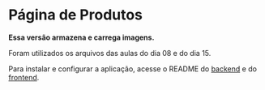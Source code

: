 # Página de Produtos

**Essa versão armazena e carrega imagens.**

Foram utilizados os arquivos das aulas do dia 08 e do dia 15.

Para instalar e configurar a aplicação, acesse o README do [backend](https://github.com/aksaraymalaklisi/lafayette/blob/master/backend/README.md) e do [frontend](https://github.com/aksaraymalaklisi/lafayette/blob/master/frontend/README.md).
